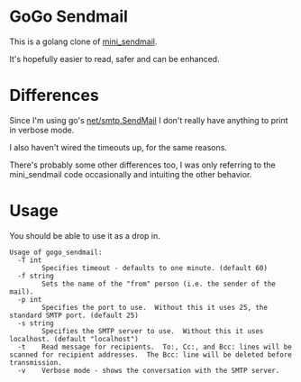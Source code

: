 # GoGo Sendmail

This is a golang clone of [mini_sendmail](http://acme.com/software/mini_sendmail/).

It's hopefully easier to read, safer and can be enhanced.

# Differences

Since I'm using go's [net/smtp.SendMail](https://golang.org/pkg/net/smtp/#SendMail) I don't really have anything to print in verbose mode.

I also haven't wired the timeouts up, for the same reasons.

There's probably some other differences too, I was only referring to the mini_sendmail code occasionally and intuiting the other behavior.

# Usage

You should be able to use it as a drop in.

```
Usage of gogo_sendmail:
  -T int
    	Specifies timeout - defaults to one minute. (default 60)
  -f string
    	Sets the name of the "from" person (i.e. the sender of the mail).
  -p int
    	Specifies the port to use.  Without this it uses 25, the standard SMTP port. (default 25)
  -s string
    	Specifies the SMTP server to use.  Without this it uses localhost. (default "localhost")
  -t	Read message for recipients.  To:, Cc:, and Bcc: lines will be scanned for recipient addresses.  The Bcc: line will be deleted before transmission.
  -v	Verbose mode - shows the conversation with the SMTP server.
```
